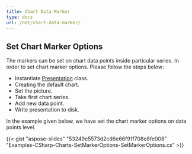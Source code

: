 ```yaml
---
title: Chart Data Marker
type: docs
url: /net/chart-data-marker/
---
```


## **Set Chart Marker Options**
The markers can be set on chart data points inside particular series. In order to set chart marker options. Please follow the steps below:

- Instantiate [Presentation](http://www.aspose.com/api/net/slides/aspose.slides/presentation) class.
- Creating the default chart.
- Set the picture.
- Take first chart series.
- Add new data point.
- Write presentation to disk.

In the example given below, we have set the chart marker options on data points level.

{{< gist "aspose-slides" "53249e5573d2cd6e66f91f708e8fe008" "Examples-CSharp-Charts-SetMarkerOptions-SetMarkerOptions.cs" >}}
